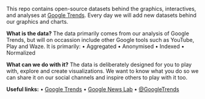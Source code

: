 This repo contains open-source datasets behind the graphics, interactives, and analyses at [Google Trends](https://www.google.com/trends). Every day we will add new datasets behind our graphics and charts. 

<b>What is the data?</b>
The data primarily comes from our analysis of Google Trends, but will on occassion include other Google tools such as YouTube, Play and Waze. It is primarily:
• Aggregated
• Anonymised
• Indexed
• Normalized

<b>What can we do with it?</b>
The data is deliberately designed for you to play with, explore and create visualizations. We want to know what you do so we can share it on our social channels and inspire others to play with it too.

<b>Useful links:</b>
• [Google Trends](https://www.google.com/trends)
• [Google News Lab](https://www.google.com/newslab)
• [@GoogleTrends](https://www.twitter.com/googletrends)
